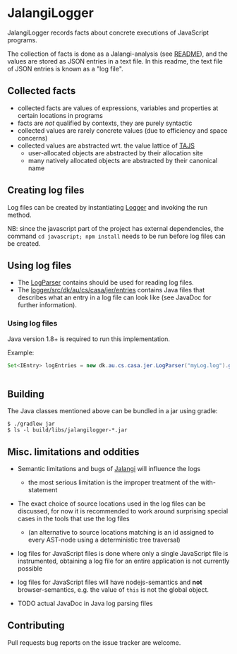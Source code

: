 # JalangiLogger

JalangiLogger records facts about concrete executions of JavaScript programs.

The collection of facts is done as a Jalangi-analysis (see [README](javascript/README.md)), and the values are stored as JSON entries in a text file.
In this readme, the text file of JSON entries is known as a "log file".
 
## Collected facts 

- collected facts are values of expressions, variables and properties at certain locations in programs
- facts are *not* qualified by contexts, they are purely syntactic
- collected values are rarely concrete values (due to efficiency and space concerns)
- collected values are abstracted wrt. the value lattice of [TAJS](https://github.com/cs-au-dk/TAJS)
  - user-allocated objects are abstracted by their allocation site
  - many natively allocated objects are abstracted by their canonical name
 
    
## Creating log files

Log files can be created by instantiating [Logger](java/src/dk/au/cs/casa/jer/Logger.java) and invoking the run method. 

NB: since the javascript part of the project has external dependencies, the command `cd javascript; npm install` needs to be run before log files can be created.

## Using log files
 
- The [LogParser](java/src/dk/au/cs/casa/jer/LogParser.java) contains should be used for reading log files.
- The [logger/src/dk/au/cs/casa/jer/entries](java/src/dk/au/cs/casa/jer/entries) contains Java files that describes what an entry in a log file can look like (see JavaDoc for further information).

### Using log files
 
Java version 1.8+ is required to run this implementation.
 
Example: 
```java
Set<IEntry> logEntries = new dk.au.cs.casa.jer.LogParser("myLog.log").getEntries();
  
```

## Building

The Java classes mentioned above can be bundled in a jar using gradle:
```
$ ./gradlew jar
$ ls -l build/libs/jalangilogger-*.jar
```

## Misc. limitations and oddities

- Semantic limitations and bugs of [Jalangi](https://github.com/Samsung/jalangi2) will influence the logs
  - the most serious limitation is the improper treatment of the with-statement
- The exact choice of source locations used in the log files can be discussed, for now it is recommended to work around surprising special cases in the tools that use the log files
  - (an alternative to source locations matching is an id assigned to every AST-node using a deterministic tree traversal) 
- log files for JavaScript files is done where only a single JavaScript file is instrumented, obtaining a log file for an entire application is not currently possible
- log files for JavaScript files will have nodejs-semantics and **not** browser-semantics, e.g. the value of `this` is not the global object.

- TODO actual JavaDoc in Java log parsing files

## Contributing

Pull requests bug reports on the issue tracker are welcome.

